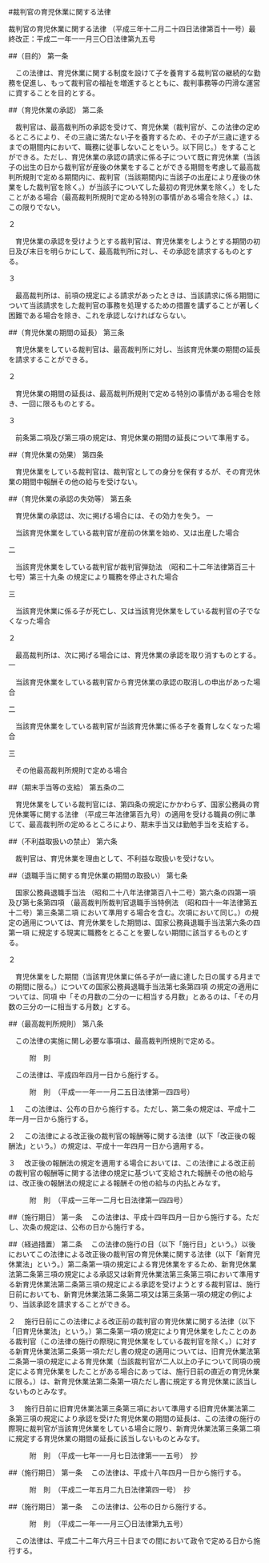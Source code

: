#裁判官の育児休業に関する法律



裁判官の育児休業に関する法律
（平成三年十二月二十四日法律第百十一号）最終改正：平成二一年一一月三〇日法律第九五号

##（目的）
第一条

　この法律は、育児休業に関する制度を設けて子を養育する裁判官の継続的な勤務を促進し、もって裁判官の福祉を増進するとともに、裁判事務等の円滑な運営に資することを目的とする。



##（育児休業の承認）
第二条

　裁判官は、最高裁判所の承認を受けて、育児休業（裁判官が、この法律の定めるところにより、その三歳に満たない子を養育するため、その子が三歳に達するまでの期間内において、職務に従事しないことをいう。以下同じ。）をすることができる。ただし、育児休業の承認の請求に係る子について既に育児休業（当該子の出生の日から裁判官が産後の休業をすることができる期間を考慮して最高裁判所規則で定める期間内に、裁判官（当該期間内に当該子の出産により産後の休業をした裁判官を除く。）が当該子についてした最初の育児休業を除く。）をしたことがある場合（最高裁判所規則で定める特別の事情がある場合を除く。）は、この限りでない。

２

　育児休業の承認を受けようとする裁判官は、育児休業をしようとする期間の初日及び末日を明らかにして、最高裁判所に対し、その承認を請求するものとする。

３

　最高裁判所は、前項の規定による請求があったときは、当該請求に係る期間について当該請求をした裁判官の事務を処理するための措置を講ずることが著しく困難である場合を除き、これを承認しなければならない。



##（育児休業の期間の延長）
第三条

　育児休業をしている裁判官は、最高裁判所に対し、当該育児休業の期間の延長を請求することができる。

２

　育児休業の期間の延長は、最高裁判所規則で定める特別の事情がある場合を除き、一回に限るものとする。

３

　前条第二項及び第三項の規定は、育児休業の期間の延長について準用する。



##（育児休業の効果）
第四条

　育児休業をしている裁判官は、裁判官としての身分を保有するが、その育児休業の期間中報酬その他の給与を受けない。



##（育児休業の承認の失効等）
第五条

　育児休業の承認は、次に掲げる場合には、その効力を失う。
一

　当該育児休業をしている裁判官が産前の休業を始め、又は出産した場合

二

　当該育児休業をしている裁判官が裁判官弾劾法
（昭和二十二年法律第百三十七号）第三十九条
の規定により職務を停止された場合

三

　当該育児休業に係る子が死亡し、又は当該育児休業をしている裁判官の子でなくなった場合


２

　最高裁判所は、次に掲げる場合には、育児休業の承認を取り消すものとする。
一

　当該育児休業をしている裁判官から育児休業の承認の取消しの申出があった場合

二

　当該育児休業をしている裁判官が当該育児休業に係る子を養育しなくなった場合

三

　その他最高裁判所規則で定める場合




##（期末手当等の支給）
第五条の二

　育児休業をしている裁判官には、第四条の規定にかかわらず、国家公務員の育児休業等に関する法律
（平成三年法律第百九号）の適用を受ける職員の例に準じて、最高裁判所の定めるところにより、期末手当又は勤勉手当を支給する。



##（不利益取扱いの禁止）
第六条

　裁判官は、育児休業を理由として、不利益な取扱いを受けない。



##（退職手当に関する育児休業の期間の取扱い）
第七条

　国家公務員退職手当法
（昭和二十八年法律第百八十二号）第六条の四第一項
及び第七条第四項
（最高裁判所裁判官退職手当特例法
（昭和四十一年法律第五十二号）第三条第二項
において準用する場合を含む。次項において同じ。）の規定の適用については、育児休業をした期間は、国家公務員退職手当法第六条の四第一項
に規定する現実に職務をとることを要しない期間に該当するものとする。

２

　育児休業をした期間（当該育児休業に係る子が一歳に達した日の属する月までの期間に限る。）についての国家公務員退職手当法第七条第四項
の規定の適用については、同項
中「その月数の二分の一に相当する月数」とあるのは、「その月数の三分の一に相当する月数」とする。



##（最高裁判所規則）
第八条

　この法律の実施に関し必要な事項は、最高裁判所規則で定める。




　　　附　則


　この法律は、平成四年四月一日から施行する。


　　　附　則　（平成一一年一一月二五日法律第一四四号）

１
　この法律は、公布の日から施行する。ただし、第二条の規定は、平成十二年一月一日から施行する。

２
　この法律による改正後の裁判官の報酬等に関する法律（以下「改正後の報酬法」という。）の規定は、平成十一年四月一日から適用する。

３
　改正後の報酬法の規定を適用する場合においては、この法律による改正前の裁判官の報酬等に関する法律の規定に基づいて支給された報酬その他の給与は、改正後の報酬法の規定による報酬その他の給与の内払とみなす。


　　　附　則　（平成一三年一二月七日法律第一四四号）


##（施行期日）
第一条
　この法律は、平成十四年四月一日から施行する。ただし、次条の規定は、公布の日から施行する。



##（経過措置）
第二条
　この法律の施行の日（以下「施行日」という。）以後においてこの法律による改正後の裁判官の育児休業に関する法律（以下「新育児休業法」という。）第二条第一項の規定による育児休業をするため、新育児休業法第二条第三項の規定による承認又は新育児休業法第三条第三項において準用する新育児休業法第二条第三項の規定による承認を受けようとする裁判官は、施行日前においても、新育児休業法第二条第二項又は第三条第一項の規定の例により、当該承認を請求することができる。

２
　施行日前にこの法律による改正前の裁判官の育児休業に関する法律（以下「旧育児休業法」という。）第二条第一項の規定により育児休業をしたことのある裁判官（この法律の施行の際現に育児休業をしている裁判官を除く。）に対する新育児休業法第二条第一項ただし書の規定の適用については、旧育児休業法第二条第一項の規定による育児休業（当該裁判官が二人以上の子について同項の規定による育児休業をしたことがある場合にあっては、施行日前の直近の育児休業に限る。）は、新育児休業法第二条第一項ただし書に規定する育児休業に該当しないものとみなす。

３
　施行日前に旧育児休業法第三条第三項において準用する旧育児休業法第二条第三項の規定により承認を受けた育児休業の期間の延長は、この法律の施行の際現に裁判官が当該育児休業をしている場合に限り、新育児休業法第三条第二項に規定する育児休業の期間の延長に該当しないものとみなす。


　　　附　則　（平成一七年一一月七日法律第一一五号）　抄


##（施行期日）
第一条
　この法律は、平成十八年四月一日から施行する。


　　　附　則　（平成二一年五月二九日法律第四一号）　抄


##（施行期日）
第一条
　この法律は、公布の日から施行する。


　　　附　則　（平成二一年一一月三〇日法律第九五号）


　この法律は、平成二十二年六月三十日までの間において政令で定める日から施行する。





